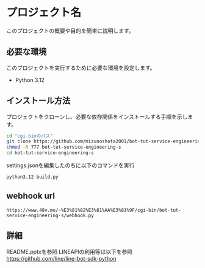 # プロジェクト名

このプロジェクトの概要や目的を簡単に説明します。

## 必要な環境

このプロジェクトを実行するために必要な環境を設定します。

- Python 3.12

## インストール方法

プロジェクトをクローンし、必要な依存関係をインストールする手順を示します。

```bash
cd "cgi-binのパス"
git clone https://github.com/mizunoshota2001/bot-tut-service-engineering-s.git
chmod -R 777 bot-tut-service-engineering-s
cd bot-tut-service-engineering-s
```
settings.jsonを編集したのちに以下のコマンドを実行
```bash
python3.12 build.py
```

## webhook url
```
https://www.48v.me/~%E3%81%82%E3%81%AA%E3%81%9F/cgi-bin/bot-tut-service-engineering-s/webhook.py
```

## 詳細

README.pptxを参照
LINEAPIの利用等は以下を参照
https://github.com/line/line-bot-sdk-python
